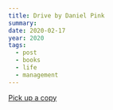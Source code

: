 ```yaml
---
title: Drive by Daniel Pink
summary: 
date: 2020-02-17
year: 2020
tags:
  - post
  - books
  - life
  - management
---
```

<todo>

[Pick up a copy](https://www.amazon.com/Drive-Surprising-Truth-About-Motivates-ebook/dp/B004P1JDJO)